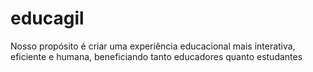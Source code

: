 # educagil
Nosso propósito é criar uma experiência educacional mais interativa, eficiente e humana, beneficiando tanto educadores quanto estudantes
